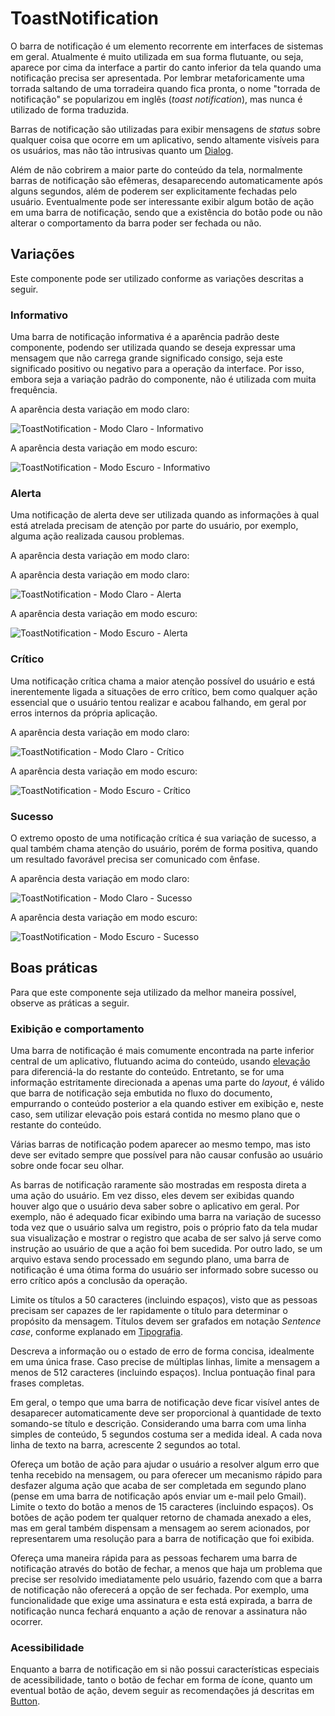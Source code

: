 # ToastNotification

O barra de notificação é um elemento recorrente em interfaces de sistemas em geral. Atualmente é muito utilizada em sua forma flutuante, ou seja, aparece por cima da interface a partir do canto inferior da tela quando uma notificação precisa ser apresentada. Por lembrar metaforicamente uma torrada saltando de uma torradeira quando fica pronta, o nome "torrada de notificação" se popularizou em inglês (_toast notification_), mas nunca é utilizado de forma traduzida.

Barras de notificação são utilizadas para exibir mensagens de _status_ sobre qualquer coisa que ocorre em um aplicativo, sendo altamente visíveis para os usuários, mas não tão intrusivas quanto um [Dialog](./dialog.md).

Além de não cobrirem a maior parte do conteúdo da tela, normalmente barras de notificação são efêmeras, desaparecendo automaticamente após alguns segundos, além de poderem ser explicitamente fechadas pelo usuário. Eventualmente pode ser interessante exibir algum botão de ação em uma barra de notificação, sendo que a existência do botão pode ou não alterar o comportamento da barra poder ser fechada ou não.

<LinkToCpsElements name="notification" />

## Variações

Este componente pode ser utilizado conforme as variações descritas a seguir.

### Informativo

Uma barra de notificação informativa é a aparência padrão deste componente, podendo ser utilizada quando se deseja expressar uma mensagem que não carrega grande significado consigo, seja este significado positivo ou negativo para a operação da interface. Por isso, embora seja a variação padrão do componente, não é utilizada com muita frequência.

A aparência desta variação em modo claro:

![ToastNotification - Modo Claro - Informativo](~@source/assets/images/component-toastnotification-light-information.png)

A aparência desta variação em modo escuro:

![ToastNotification - Modo Escuro - Informativo](~@source/assets/images/component-toastnotification-dark-information.png)

### Alerta

Uma notificação de alerta deve ser utilizada quando as informações à qual está atrelada precisam de atenção por parte do usuário, por exemplo, alguma ação realizada causou problemas.

A aparência desta variação em modo claro:

A aparência desta variação em modo claro:

![ToastNotification - Modo Claro - Alerta](~@source/assets/images/component-toastnotification-light-warning.png)

A aparência desta variação em modo escuro:

![ToastNotification - Modo Escuro - Alerta](~@source/assets/images/component-toastnotification-dark-warning.png)

### Crítico

Uma notificação crítica chama a maior atenção possível do usuário e está inerentemente ligada a situações de erro crítico, bem como qualquer ação essencial que o usuário tentou realizar e acabou falhando, em geral por erros internos da própria aplicação.

A aparência desta variação em modo claro:

![ToastNotification - Modo Claro - Crítico](~@source/assets/images/component-toastnotification-light-critical.png)

A aparência desta variação em modo escuro:

![ToastNotification - Modo Escuro - Crítico](~@source/assets/images/component-toastnotification-dark-critical.png)

### Sucesso

O extremo oposto de uma notificação crítica é sua variação de sucesso, a qual também chama atenção do usuário, porém de forma positiva, quando um resultado favorável precisa ser comunicado com ênfase.

A aparência desta variação em modo claro:

![ToastNotification - Modo Claro - Sucesso](~@source/assets/images/component-toastnotification-light-success.png)

A aparência desta variação em modo escuro:

![ToastNotification - Modo Escuro - Sucesso](~@source/assets/images/component-toastnotification-dark-success.png)

## Boas práticas

Para que este componente seja utilizado da melhor maneira possível, observe as práticas a seguir.

### Exibição e comportamento

Uma barra de notificação é mais comumente encontrada na parte inferior central de um aplicativo, flutuando acima do conteúdo, usando [elevação](../guia-visual/elevacao.md#shadow-lg) para diferenciá-la do restante do conteúdo. Entretanto, se for uma informação estritamente direcionada a apenas uma parte do _layout_, é válido que barra de notificação seja embutida no fluxo do documento, empurrando o conteúdo posterior a ela quando estiver em exibição e, neste caso, sem utilizar elevação pois estará contida no mesmo plano que o restante do conteúdo.

Várias barras de notificação podem aparecer ao mesmo tempo, mas isto deve ser evitado sempre que possível para não causar confusão ao usuário sobre onde focar seu olhar.

As barras de notificação raramente são mostradas em resposta direta a uma ação do usuário. Em vez disso, eles devem ser exibidas quando houver algo que o usuário deva saber sobre o aplicativo em geral. Por exemplo, não é adequado ficar exibindo uma barra na variação de sucesso toda vez que o usuário salva um registro, pois o próprio fato da tela mudar sua visualização e mostrar o registro que acaba de ser salvo já serve como instrução ao usuário de que a ação foi bem sucedida. Por outro lado, se um arquivo estava sendo processado em segundo plano, uma barra de notificação é uma ótima forma do usuário ser informado sobre sucesso ou erro crítico após a conclusão da operação.

Limite os títulos a 50 caracteres (incluindo espaços), visto que as pessoas precisam ser capazes de ler rapidamente o título para determinar o propósito da mensagem. Títulos devem ser grafados em notação _Sentence case_, conforme explanado em [Tipografia](../guia-visual/tipografia.md#regras-de-formatação).

Descreva a informação ou o estado de erro de forma concisa, idealmente em uma única frase. Caso precise de múltiplas linhas, limite a mensagem a menos de 512 caracteres (incluindo espaços). Inclua pontuação final para frases completas.

Em geral, o tempo que uma barra de notificação deve ficar visível antes de desaparecer automaticamente deve ser proporcional à quantidade de texto somando-se título e descrição. Considerando uma barra com uma linha simples de conteúdo, 5 segundos costuma ser a medida ideal. A cada nova linha de texto na barra, acrescente 2 segundos ao total.

Ofereça um botão de ação para ajudar o usuário a resolver algum erro que tenha recebido na mensagem, ou para oferecer um mecanismo rápido para desfazer alguma ação que acaba de ser completada em segundo plano (pense em uma barra de notificação após enviar um e-mail pelo Gmail). Limite o texto do botão a menos de 15 caracteres (incluindo espaços). Os botões de ação podem ter qualquer retorno de chamada anexado a eles, mas em geral também dispensam a mensagem ao serem acionados, por representarem uma resolução para a barra de notificação que foi exibida.

Ofereça uma maneira rápida para as pessoas fecharem uma barra de notificação através do botão de fechar, a menos que haja um problema que precise ser resolvido imediatamente pelo usuário, fazendo com que a barra de notificação não oferecerá a opção de ser fechada. Por exemplo, uma funcionalidade que exige uma assinatura e esta está expirada, a barra de notificação nunca fechará enquanto a ação de renovar a assinatura não ocorrer.

### Acessibilidade

Enquanto a barra de notificação em si não possui características especiais de acessibilidade, tanto o botão de fechar em forma de ícone, quanto um eventual botão de ação, devem seguir as recomendações já descritas em [Button](./button.md).
